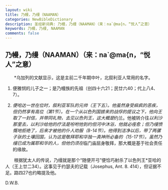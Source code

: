 ```yaml
---
layout: wiki
title: 乃幔，乃缦（NAAMAN）
categories: NewBibleDictionary
description: 圣经新词典: 乃幔，乃缦（NAAMAN）（来：na`@ma{n，“悦人”之意）
keywords: 乃幔，乃缦, NAAMAN
comments: false
---
```


## 乃幔，乃缦（NAAMAN）（来：na`@ma{n，“悦人”之意）

　　*乌加列的文献显示，这是主前二千年期中叶，北叙利亚人常用的名字。

1. 便雅悯的儿子之一；是乃幔族的先祖（创四十六21；民廿六40；代上八4、7）。

2. *便哈达一世在位时，叙利亚军队的元帅（王下五）。他虽然身受痲疯的恶疾，但仍然享有高位（第1节）。在一个从以色列国掳来的战俘的提议之下，他向王取了一封信，并带同礼物，去见以色列王，这大概是*约兰。他被转介往*以利沙那里去，以利沙给他的疗法是吩咐他到约但河中沐浴，他就必痊愈；但乃缦愤慨地拒绝了，后来才被他的仆人劝服（8-14节）。他得到洁净以后，带了两骡子驮的土壤回国，认为这是敬拜耶和华独一真神所必备的（15-17节）。虽然乃缦已成为属耶和华的人，但他仍须在*临门庙屈身敬拜，那大概是基于社会责任的缘故。

　　根据犹太人的传说，乃缦就是那个“随便开弓”便恰巧射杀了以色列王*亚哈的人（王上廿二34）。这事见于约瑟夫的记载（Josephus, Ant. 8. 414），但证据不足。路四27也约略提及他。

D.W.B.








